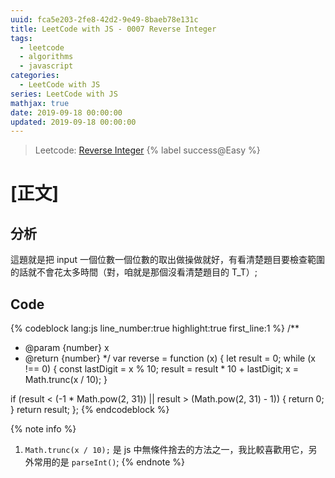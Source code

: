 ```yaml
---
uuid: fca5e203-2fe8-42d2-9e49-8baeb78e131c
title: LeetCode with JS - 0007 Reverse Integer
tags:
  - leetcode
  - algorithms
  - javascript
categories:
  - LeetCode with JS
series: LeetCode with JS
mathjax: true
date: 2019-09-18 00:00:00
updated: 2019-09-18 00:00:00
---
```


> Leetcode: [Reverse Integer](https://leetcode.com/problems/reverse-integer/) {% label success@Easy %}

<!--more-->

# [正文]

## 分析

這題就是把 input 一個位數一個位數的取出做操做就好，有看清楚題目要檢查範圍的話就不會花太多時間（對，咱就是那個沒看清楚題目的 T_T）;

## Code

{% codeblock lang:js line_number:true highlight:true first_line:1 %}
/**
 * @param {number} x
 * @return {number}
 */
var reverse = function (x) {
  let result = 0;
  while (x !== 0) {
    const lastDigit = x % 10;
    result = result * 10 + lastDigit;
    x = Math.trunc(x / 10);
  }

  if (result < (-1 * Math.pow(2, 31)) || result > (Math.pow(2, 31) - 1)) { return 0; }
  return result;
};
{% endcodeblock %}

{% note info %}
1. `Math.trunc(x / 10);` 是 js 中無條件捨去的方法之一，我比較喜歡用它，另外常用的是 `parseInt()`;
{% endnote %}
